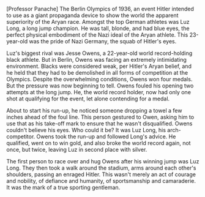 [Professor Panache] The Berlin Olympics of 1936, an event Hitler intended to use as a giant propaganda device to show the world the apparent superiority of the Aryan race. Amongst the top German athletes was Luz Long, a long jump champion. He was tall, blonde, and had blue eyes, the perfect physical embodiment of the Nazi ideal of the Aryan athlete. This 23-year-old was the pride of Nazi Germany, the squab of Hitler's eyes.

Luz's biggest rival was Jesse Owens, a 22-year-old world record-holding black athlete. But in Berlin, Owens was facing an extremely intimidating environment. Blacks were considered weak, per Hitler's Aryan belief, and he held that they had to be demolished in all forms of competition at the Olympics. Despite the overwhelming conditions, Owens won four medals. But the pressure was now beginning to tell. Owens fouled his opening two attempts at the long jump. He, the world record holder, now had only one shot at qualifying for the event, let alone contending for a medal.

About to start his run-up, he noticed someone dropping a towel a few inches ahead of the foul line. This person gestured to Owen, asking him to use that as his take-off mark to ensure that he wasn't disqualified. Owens couldn't believe his eyes. Who could it be? It was Luz Long, his arch-competitor. Owens took the run-up and followed Long's advice. He qualified, went on to win gold, and also broke the world record again, not once, but twice, leaving Luz in second place with silver.

The first person to race over and hug Owens after his winning jump was Luz Long. They then took a walk around the stadium, arms around each other's shoulders, passing an enraged Hitler. This wasn't merely an act of courage and nobility, of defiance and humanity, of sportsmanship and camaraderie. It was the mark of a true sporting gentleman.

